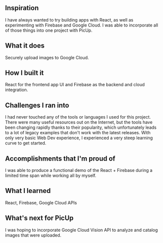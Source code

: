 ## Inspiration
I have always wanted to try building apps with React, as well as experimenting with Firebase and Google Cloud. I was able to incorporate all of those things into one project with PicUp.

## What it does
Securely upload images to Google Cloud.

## How I built it
React for the frontend app UI and Firebase as the backend and cloud integration.

## Challenges I ran into
I had never touched any of the tools or languages I used for this project. There were many useful resources out on the Internet, but the tools have been changing rapidly thanks to their popularity, which unfortunately leads to a lot of legacy examples that don't work with the latest releases. With only very basic Web Dev experience, I experienced a very steep learning curve to get started.

## Accomplishments that I'm proud of
I was able to produce a functional demo of the React + Firebase during a limited time span while working all by myself.

## What I learned
React, Firebase, Google Cloud APIs

## What's next for PicUp
I was hoping to incorporate Google Cloud Vision API to analyze and catalog images that were uploaded.
